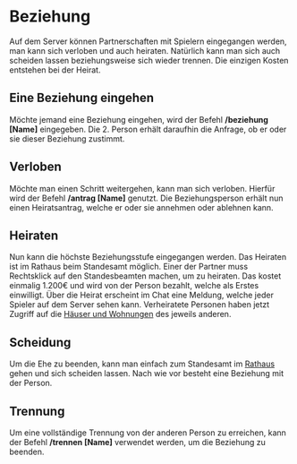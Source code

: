 # Beziehung

Auf dem Server können Partnerschaften mit Spielern eingegangen werden, man kann sich verloben und auch heiraten. Natürlich kann man sich auch scheiden lassen beziehungsweise sich wieder trennen. Die einzigen Kosten entstehen bei der Heirat.

## Eine Beziehung eingehen
Möchte jemand eine Beziehung eingehen, wird der Befehl **/beziehung [Name]** eingegeben. Die 2. Person erhält daraufhin die Anfrage, ob er oder sie dieser Beziehung zustimmt.

## Verloben
Möchte man einen Schritt weitergehen, kann man sich verloben. Hierfür wird der Befehl **/antrag [Name]** genutzt. Die Beziehungsperson erhält nun einen Heiratsantrag, welche er oder sie annehmen oder ablehnen kann.

## Heiraten
Nun kann die höchste Beziehungsstufe eingegangen werden. Das Heiraten ist im Rathaus beim Standesamt möglich. Einer der Partner muss Rechtsklick auf den Standesbeamten machen, um zu heiraten. Das kostet einmalig 1.200€ und wird von der Person bezahlt, welche als Erstes einwilligt. Über die Heirat erscheint im Chat eine Meldung, welche jeder Spieler auf dem Server sehen kann. Verheiratete Personen haben jetzt Zugriff auf die [Häuser und Wohnungen](../../pages/houses/allgemein.md) des jeweils anderen.

## Scheidung
Um die Ehe zu beenden, kann man einfach zum Standesamt im [Rathaus](../../pages/orte/rathaus.md) gehen und sich scheiden lassen. Nach wie vor besteht eine Beziehung mit der Person.

## Trennung
Um eine vollständige Trennung von der anderen Person zu erreichen, kann der Befehl **/trennen [Name]** verwendet werden, um die Beziehung zu beenden.
